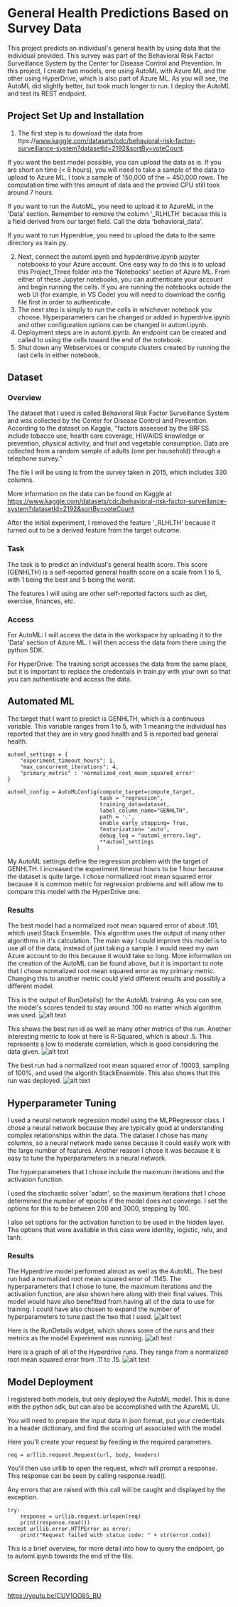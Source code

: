# General Health Predictions Based on Survey Data


This project predicts an individual's general health by using data that the individual provided. This survey was part of the Behavioral Risk Factor Surveillance System by the Center for Disease Control and Prevention. In this project, I create two models, one using AutoML with Azure ML and the other using HyperDrive, which is also part of Azure ML. As you will see, the AutoML did slightly better, but took much longer to run. I deploy the AutoML and test its REST endpoint.



## Project Set Up and Installation



1. The first step is to download the data from ttps://www.kaggle.com/datasets/cdc/behavioral-risk-factor-surveillance-system?datasetId=2192&sortBy=voteCount. 

If you want the best model possible, you can upload the data as is. If you are short on time (< 8 hours), you will need to take a sample of the data to upload to Azure ML. I took a sample of 150,000 of the ~ 450,000 rows. The computation time with this amount of data and the provied CPU still took around 7 hours. 


If you want to run the AutoML, you need to upload it to AzureML in the 'Data' section. Remember to remove the column '_RLHLTH' because this is a field derived from our target field. Call the data 'behavioral_data'. 

If you want to run Hyperdrive, you need to upload the data to the same directory as train.py. 


2. Next, connect the automl.ipynb and hypderdrive.ipynb jupyter notebooks to your Azure account. One easy way to do this is to upload this Project_Three folder into the 'Notebooks' section of Azure ML.  From either of these Jupyter notebooks, you can authenticate your account and begin running the cells. If you are running the notebooks outside the web UI (for example, in VS Code) you will need to download the config file first in order to authenticate. 
3. The next step is simply to run the cells in whichever notebook you choose. Hyperparameters can be changed or added in hyperdrive.ipynb and other configuration options can be changed in automl.ipynb. 
4. Deployment steps are in automl.ipynb. An endpoint can be created and called to using the cells toward the end of the notebook. 
5. Shut down any Webservices or compute clusters created by running the last cells in either notebook. 



## Dataset

### Overview

The dataset that I used is called Behavioral Risk Factor Surveillance System and was collected by the Center for Disease Control and Prevention. According to the dataset on Kaggle, "factors assessed by the BRFSS include tobacco use, health care coverage, HIV/AIDS knowledge or prevention, physical activity, and fruit and vegetable consumption. Data are collected from a random sample of adults (one per household) through a telephone survey." 

The file I will be using is from the survey taken in 2015, which includes 330 columns. 

More information on the data can be found on Kaggle at https://www.kaggle.com/datasets/cdc/behavioral-risk-factor-surveillance-system?datasetId=2192&sortBy=voteCount


After the initial experiment, I removed the feature '_RLHLTH' because it turned out to be a derived feature from the target outcome. 

### Task

The task is to predict an indvidual's general health score. This score (GENHLTH) is a self-reported general health score on a scale from 1 to 5, with 1 being the best and 5 being the worst. 

The features I will using are other self-reported factors such as diet, exercise, finances, etc. 


### Access

For AutoML:
I will access the data in the workspace by uploading it to the 'Data' section of Azure ML. I will then access the data from there using the python SDK. 


For HyperDrive:
The training script accesses the data from the same place, but it is important to replace the credentials in train.py with your own so that you can authenticate and access the data. 


## Automated ML

The target that I want to predict is GENHLTH, which is a continuous variable. This variable ranges from 1 to 5, with 1 meaning the individual has reported that they are in very good health and 5 is reported bad general health. 

```
automl_settings = {
    "experiment_timeout_hours": 1,
    "max_concurrent_iterations": 4,
    "primary_metric" : 'normalized_root_mean_squared_error'
}

automl_config = AutoMLConfig(compute_target=compute_target,
                             task = "regression",
                             training_data=dataset,
                             label_column_name="GENHLTH",   
                             path = '.',
                             enable_early_stopping= True,
                             featurization= 'auto',
                             debug_log = "automl_errors.log",
                             **automl_settings
                            )
```

My AutoML settings define the regression problem with the target of GENHLTH. I increased the experiment timeout hours to be 1 hour because the dataset is quite large. I chose normalized root mean squared error because it is common metric for regression problems and will allow me to compare this model with the HyperDrive one. 


### Results

The best model had a normalized root mean squared error of about .101, which used Stack Ensemble. This algorithm uses the output of many other algorithms in it's calculation. The main way I could improve this model is to use all of the data, instead of just taking a sample. I would need my own Azure account to do this because it would take so long. More information on the creation of the AutoML can be found above, but it is important to note that I chose normalized root mean squared error as my primary metric. Changing this to another metric could yield different results and possibly a different model. 


This is the output of RunDetails() for the AutoML training. As you can see, the model's scores tended to stay around .100 no matter which algorithm was used. 
![alt text](https://github.com/connorgag/Udacity_MLE/blob/main/Project_Three/Screenshots/Automl_run_details.png?raw=true)



This shows the best run id as well as many other metrics of the run. Another interesting metric to look at here is R-Squared, which is about .5. This represents a low to moderate correlation, which is good considering the data given. 
![alt text](https://github.com/connorgag/Udacity_MLE/blob/main/Project_Three/Screenshots/AutoML_best_run.png?raw=true)



The best run had a normalized root mean squared error of .10003, sampling of 100%, and used the algorith StackEnsemble. This also shows that this run was deployed. 
![alt text](https://github.com/connorgag/Udacity_MLE/blob/main/Project_Three/Screenshots/AutoML_best_run_parameters.png?raw=true)



## Hyperparameter Tuning

I used a neural network regression model using the MLPRegressor class. I chose a neural network because they are typically good at understanding complex relationships within the data. The dataset I chose has many columns, so a neural network made sense because it could easily work with the large number of features. Another reason I chose it was because it is easy to tune the hyperparameters in a neural network. 

The hyperparameters that I chose include the maximum iterations and the activation function. 

I used the stochastic solver 'adam', so the maximum iterations that I chose determined the number of epochs if the model does not converge. I set the options for this to be between 200 and 3000, stepping by 100. 

I also set options for the activation function to be used in the hidden layer. The options that were available in this case were identity, logistic, relu, and tanh. 


### Results

The Hyperdrive model performed almost as well as the AutoML. The best run had a normalized root mean squared error of .1145. The hyperparameters that I chose to tune, the maximum iterations and the activation function, are also shown here along with their final values. This model would have also benefitted from having all of the data to use for training. I could have also chosen to expand the number of hyperparameters to tune past the two that I used. 
![alt text](https://github.com/connorgag/Udacity_MLE/blob/main/Project_Three/Screenshots/Hyperdrive_best_run_metrics_and_hyperparameters.png?raw=true)



Here is the RunDetails widget, which shows some of the runs and their metrics as the model Experiment was running. 
![alt text](https://github.com/connorgag/Udacity_MLE/blob/main/Project_Three/Screenshots/Hyperdrive_run_details.png?raw=true)



Here is a graph of all of the Hyperdrive runs. They range from a normalized root mean squared error from .11 to .15. 
![alt text](https://github.com/connorgag/Udacity_MLE/blob/main/Project_Three/Screenshots/Hyperdrive_graph.png?raw=true)



## Model Deployment

I registered both models, but only deployed the AutoML model. This is done with the python sdk, but can also be accomplished with the AzureML UI. 


You will need to prepare the input data in json format, put your credentials in a header dictionary, and find the scoring url associated with the model. 

Here you'll create your request by feeding in the required parameters. 

```
req = urllib.request.Request(url, body, headers)
```

You'll then use urllib to open the request, which will prompt a response. This response can be seen by calling response.read(). 

Any errors that are raised with this call will be caught and displayed by the exception. 

```
try:
    response = urllib.request.urlopen(req)
    print(response.read())
except urllib.error.HTTPError as error:
    print("Request failed with status code: " + str(error.code))
```

This is a brief overview, for more detail into how to query the endpoint, go to automl.ipynb towards the end of the file. 


## Screen Recording

https://youtu.be/CUV1OO85_BU
